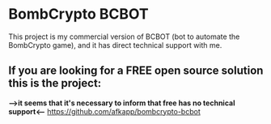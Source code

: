 # BombCrypto BCBOT

This project is my commercial version of BCBOT (bot to automate the BombCrypto game), and it has direct technical support with me.

## If you are looking for a FREE open source solution this is the project:
**-->it seems that it's necessary to inform that free has no technical support<--**
https://github.com/afkapp/bombcrypto-bcbot
